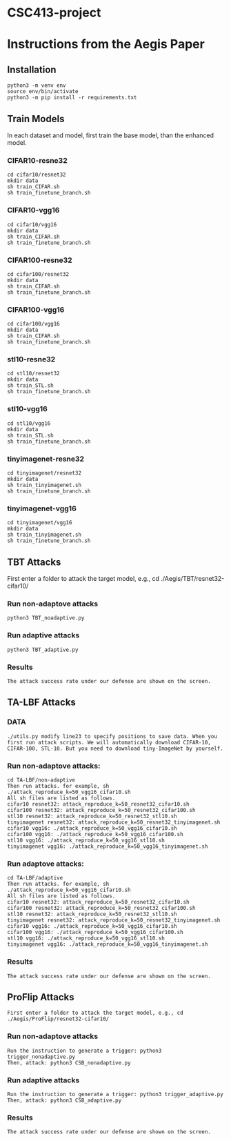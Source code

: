 # CSC413-project

# Instructions from the Aegis Paper

## Installation

    python3 -m venv env
    source env/bin/activate
    python3 -m pip install -r requirements.txt


## Train Models
In each dataset and model, first train the base model, than the enhanced model.

### CIFAR10-resne32
    cd cifar10/resnet32
    mkdir data
    sh train_CIFAR.sh
    sh train_finetune_branch.sh
    
### CIFAR10-vgg16
    cd cifar10/vgg16
    mkdir data
    sh train_CIFAR.sh
    sh train_finetune_branch.sh
    
### CIFAR100-resne32
    cd cifar100/resnet32
    mkdir data
    sh train_CIFAR.sh
    sh train_finetune_branch.sh
    
### CIFAR100-vgg16
    cd cifar100/vgg16
    mkdir data
    sh train_CIFAR.sh
    sh train_finetune_branch.sh

### stl10-resne32
    cd stl10/resnet32
    mkdir data
    sh train_STL.sh
    sh train_finetune_branch.sh
    
### stl10-vgg16
    cd stl10/vgg16
    mkdir data
    sh train_STL.sh
    sh train_finetune_branch.sh
    
### tinyimagenet-resne32
    cd tinyimagenet/resnet32
    mkdir data
    sh train_tinyimagenet.sh
    sh train_finetune_branch.sh
    
### tinyimagenet-vgg16
    cd tinyimagenet/vgg16
    mkdir data
    sh train_tinyimagenet.sh
    sh train_finetune_branch.sh


## TBT Attacks

First enter a folder to attack the target model, e.g., cd ./Aegis/TBT/resnet32-cifar10/

### Run non-adaptove attacks
    python3 TBT_noadaptive.py
   
### Run adaptive attacks
    python3 TBT_adaptive.py
    

### Results
    The attack success rate under our defense are shown on the screen.


## TA-LBF Attacks

### DATA
    ./utils.py modify line23 to specify positions to save data. When you first run attack scripts. We will automatically download CIFAR-10, CIFAR-100, STL-10. But you need to download tiny-ImageNet by yourself.



### Run non-adaptove attacks:
    cd TA-LBF/non-adaptive
    Then run attacks. for example, sh ./attack_reproduce_k=50_vgg16_cifar10.sh
    All sh files are listed as follows.
    cifar10 resnet32: attack_reproduce_k=50_resnet32_cifar10.sh
    cifar100 resnet32: attack_reproduce_k=50_resnet32_cifar100.sh
    stl10 resnet32: attack_reproduce_k=50_resnet32_stl10.sh
    tinyimagenet resnet32: attack_reproduce_k=50_resnet32_tinyimagenet.sh
    cifar10 vgg16: ./attack_reproduce_k=50_vgg16_cifar10.sh
    cifar100 vgg16: ./attack_reproduce_k=50_vgg16_cifar100.sh
    stl10 vgg16: ./attack_reproduce_k=50_vgg16_stl10.sh
    tinyimagenet vgg16: ./attack_reproduce_k=50_vgg16_tinyimagenet.sh

### Run adaptove attacks:
    cd TA-LBF/adaptive
    Then run attacks. for example, sh ./attack_reproduce_k=50_vgg16_cifar10.sh
    All sh files are listed as follows.
    cifar10 resnet32: attack_reproduce_k=50_resnet32_cifar10.sh
    cifar100 resnet32: attack_reproduce_k=50_resnet32_cifar100.sh
    stl10 resnet32: attack_reproduce_k=50_resnet32_stl10.sh
    tinyimagenet resnet32: attack_reproduce_k=50_resnet32_tinyimagenet.sh
    cifar10 vgg16: ./attack_reproduce_k=50_vgg16_cifar10.sh
    cifar100 vgg16: ./attack_reproduce_k=50_vgg16_cifar100.sh
    stl10 vgg16: ./attack_reproduce_k=50_vgg16_stl10.sh
    tinyimagenet vgg16: ./attack_reproduce_k=50_vgg16_tinyimagenet.sh
    

### Results
    The attack success rate under our defense are shown on the screen.
    
## ProFlip Attacks
    First enter a folder to attack the target model, e.g., cd ./Aegis/ProFlip/resnet32-cifar10/

### Run non-adaptove attacks
    Run the instruction to generate a trigger: python3 trigger_nonadaptive.py
    Then, attack: python3 CSB_nonadaptive.py
   
### Run adaptive attacks
    Run the instruction to generate a trigger: python3 trigger_adaptive.py
    Then, attack: python3 CSB_adaptive.py
    

### Results
    The attack success rate under our defense are shown on the screen.
